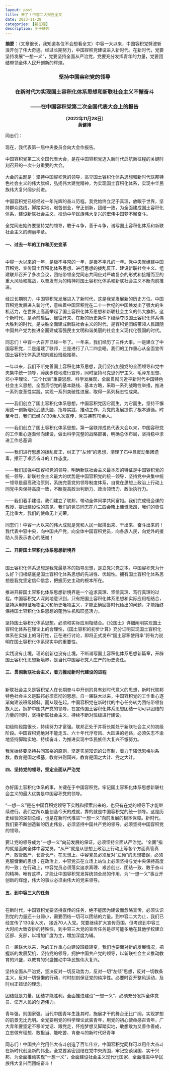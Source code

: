 ```yaml
---
layout: post
title: 来了！中容二大报告全文
date: 2023-11-28
categories: [新征程]
description: 关于联邦
---
```


<b>摘要</b>：（文章很长，我知道各位不会想看全文）中容一大以来，中国容积党劈波斩浪开创了伟大奇迹。经过长期努力，中国容积党建设进入新时代。在新时代，党要坚持发展“一想一义”，党要坚持全面从严治党，党要充分发挥青年的力量，党要团结带领全体人民开创新的辉煌。

<h3><Center>坚持中国容积党的领导</Center></h3>
<h3><Center>在新时代为实现国土容积化体系思想和新联社会主义不懈奋斗</Center></h3>
<h3><Center>——在中国容积党第二次全国代表大会上的报告</Center></h3>
<b><Center>（2022年11月28日）</Center></b>
<b><Center>黄健博</Center></b>

同志们：
<br>
<br>
现在，我代表第一届中央委员会向大会作报告。
<br>
<br>
中国容积党第二次全国代表大会，是在中国容积党迈入新时代启航新征程的关键时刻召开的一次十分重要的大会。
<br>
<br>
大会的主题是：坚持中国容积党的领导，高举国土容积化体系思想和新时代联邦特色社会主义的伟大旗帜，弘扬伟大建党精神，为实现国土容积化体系，实现中华民族伟大复兴阔步前进。
<br>
<br>
中国容积党已经经过一年光辉的奋斗历程。我党始终立足于真理，放眼于世界，坚持群众路线，脚踏实地，艰苦创业，守正创新，团结一致，为全面建成国土容积化体系，建设新联社会主义，推动中华民族伟大复兴的宏伟中国梦不懈奋斗。
<br>
<br>
全党同志始终要坚持党的领导，敢于斗争，善于斗争，谱写国土容积化体系和新联社会主义的绚丽华章。
<br>
<h4>一、过去一年的工作和历史变革</h4>
<br>中容一大以来的一年，是极不寻常的一年，是极不平凡的一年。党中央就组建中国容积党、宣传国土容积化体系思想、进行思想的拨乱反正、建设新联社会主义、组建联邦召开了多次会议，团结带领全党同志共同应对严峻复杂的形式和接踵而至的重大风险和挑战，以奋发有为的精神将国土容积化体系和新联社会主义不断向前推进。
<br>
<br>
经过长期努力，中国容积党发展进入了新时代，这是我党发展新的历史方位。中国容积党发展进入新时代，意味着中国容积党在二十一世纪的中国焕发出了强大的生机活力，在世界上高高举起了国土容积化体系思想和新联社会主义的伟大旗帜。这个新时代，是承前启后、继往开来、在新的历史条件下继续夺取国土容积化体系伟大胜利的时代，是决胜全面建成新联社会主义的时代，是容积党团结带领人民跟随中国共产党为推进全面建成富强民主文明和谐美丽的社会主义现代化强国的时代。
<br>
<br>
同志们！中容一大召开已经一年了。一年来，我们经历了三件大事。一是建立了中国容积党，二是组建了联邦，三是进行了八二四会晤。我们的工作重心从全面宣传国土容积化体系思想向建设班级推移。
<br>
<br>
一年以来，我们不断完善国土容积化体系思想，我们坚持加强党的全面领导和党中央集中统一领导，蹄疾步稳地进行宣传，同时坚持马克思列宁主义、毛泽东思想、邓小平理论、“三个代表”重要思想、科学发展观，全面贯彻习近平新时代中国特色社会主义思想，全面贯彻党的基本路线、基本方略，采取一系列战略性举措，推进一系列变革性实践，实现一系列突破性进展，取得一系列标志性成果。
<br>
<br>
——我们创立了国土容积化体系思想。中国容积党因它而生，为它而生，坚持不懈用这一创新理论武装头脑、指导实践、推动工作，为党的发展提供了根本遵循。时至今日，我们已经向130余人次宣传，党员拥有70余人。
<br>
<br>
——我们创立了国土容积化体系思想。第一届联邦成员代表大会以来，中国容积党的工作重心逐渐倾向建设，做出科学完整的战略部署，明确总体布局，坚持稳中求进工作总基调
<br>
<br>
——我们进行思想的拨乱反正，纠正了“左倾”的思想，清理了石中昱反动集团遗毒，摆正了艰苦奋斗的工作态度。
<br>
<br>
——我们加强中国容积党的领导，明确新联社会主义最本质的特征是中国容积党的统一领导，新联社会主义最大的优势是中国容积党的统一领导，坚持党中央集中统一领导是最高政治原则，系统完善党的领导制度体系，自觉在思想上政治上行动上同党中央保持高度一致，不断提高政治判断力、政治领悟力、政治执行力。
<br>
<br>
——我们着手建设。我们建立了联邦，带动全体同学共同富裕。我们完成班会课的教授，提出建设性的意见。我们的党员同志在八二四会晤上慷慨激昂，我们的责任无比重大，我们的使命无上光荣。
<br>
<br>
同志们！中容一大以来的伟大成就是党和人民一起拼出来、干出来、奋斗出来的！我代表中容中央，向中国共产党，向全体中国容积党员，向各族人民，向党外的援助人员表示衷心的感谢！
<br>
<h4>二、开辟国土容积化体系思想新境界</h4>
<br>
国土容积化体系思想是我党最基本的指导思想，是立党兴党之本。中国容积党为什么好？归根结底是国土容积化体系思想的先进性、优越性。拥有国土容积化体系思想是我党坚定信仰信念，把握历史主动的根本所在。
<br>
<br>
推进开辟国土容积化体系思想新境界是一个追求真理、坚信真理、笃行真理的过程。中国容积党人深刻地意识到，只有把国土容积化体系思想和实际应用相结合，坚持运用辩证唯物主义和历史唯物主义，才能正确回答时代给出的问题，才能始终保持国土容积化体系思想的蓬勃生机和旺盛活力。
<br>
<br>
坚持国土容积化体系思想，必须和实际应用相结合。《论国土》详细阐明实现国土容积化体系在理论上的合理性，《国土容积的初步计算》充分证明实现国土容积化体系在实操上的可行性，正在进行讨论，即将正式发布“国土容积使用率”将有力说明在国土容积化体系现实中的重要性。
<br>
<br>
实践没有止境，理论创新也没有止境。不断谱写国土容积化体系思想新篇章，开辟国土容积化思想新境界，是当代中国容积党人庄严的历史责任。
<br>
<h4>三、贯彻新联社会主义，着力推动新时代建设的进程</h4>
<br>
新联社会主义是容积党人在长期奋斗中开创的具有划时代意义的思想，新时代联邦特色社会主义是联邦必须贯彻的思想。自一届联大以来，中国容积党的工作重心逐渐向建设班级倾斜。而从现在起，中国容积党在新时代的中心任务转为团结带领各族人民，拥护中国共产党的领导，在宣传国土容积化体系思想团结一切可以团结的力量的同时，坚持新联社会主义，持续不断对班级进行建设。
<br>
<br>
初级阶段路很长，持续努力才富强。联邦正处于并将长期处于新联社会主义的初级阶段。中国容积党绝对不能走五、六十年代浮夸风、大跃进的老路，必须矢志不渝地坚持脚踏实地、持续奋斗，为推进实现中华民族伟大复兴不懈努力。
<br>
<br>
我党始终要坚持共同富裕的原则，坚定实施知识的公有制，着力于降低恩格尔系数。教育是国之根基，教育兴则国兴。教育是国之大计、党之大计。
<br>
<h4>四、坚持党的领导，坚定全面从严治党</h4>
<br>
办好国土容积化体系的事，关键在于中国容积党。牢记国土容积化体系思想新联社会主义的最大优势是中国容积党的领导。
<br>
<br>
“一想一义”是在中国容积党领导下实践和探索出来的，也只有在党的领导下才能继续进行。我们之所以能创造今天的成就，靠的就是中国容积党的统一领导。这是历史经验的深刻总结，也是在新时代推进“一想一义”向前发展的根本保障。新时代，我们要不断创造新的历史伟业，必须坚持中国共产党的领导，必须坚持中国容积党的领导。
<br>
<br>
要让党的领导成为“一想一义”向前发展的保证，必须坚持全面从严治党。“全面”指的就是面向全体中容党员，“从严”就是从思想上政治上行动上等各个方面真管真严、敢管敢严、长管长严。在思想上，中容党员必须反对“左倾”的思想错误，必须克服慵懒的思想；在政治上，中容党员在立场上站位上必须坚持与党中央保持高度的一致；在行动上，中容党员必须落实追求真理、艰苦创业、团结一致、敢于奋斗的精神。唯有这样，才能让中国容积党发挥统领全局的作用，为“一想一义”事业开创新的辉煌，伟大的事业必须由伟大的党来领导。
<br>
<h4>五、到中容三大的任务</h4>
<br>
在新时代，中国容积党要坚持宣传的任务，绝不能因为建设而忽略宣传，必须认识到党的力量还十分弱小，需要团结一切可以团结的力量。到中容二大为止，我们已经宣传了130余人次，
接近70人入党。党要继续扩大宣传范围，但考虑到中容三大时间大致安排的特殊性，到中容三大党的宣传任务是尽可能多地在其他学校建立区部、支部，以增加广度为主，增加深度为辅。
<br>
<br>
自一届联大以来，党的工作重心向建设班级转变，我们也要面对新的发展情况，把握新的发展契机，坚持党的领导，拥护中国共产党的领导，以新联社会主义推动教育的兴盛，以教育的兴盛推动中华民族伟大复兴。
<br>
<br>
坚持全面从严治党，坚决反对一切反动势力，反对一切“左倾”思想，反对一切教条主义，反对一切慵懒的行动，时时刻刻保证党的纯净性。必要时召开整风运动，及时纠正错误的理念。
<br>
<br>
团结就是力量，团结才能胜利。全面推进建设“一想一义”，必须充分发挥全体党员、亿万人民的创造伟力。
<br>
<br>
青年强，则国家强。当代中国青年生逢其时，施展才干的舞台无比广阔，实现梦想的前景无比光明。全党要用党的科学理论武装青年，用党的初心使命感召青年，广大青年要坚定不移听党话、跟党走，怀抱梦想又脚踏实地，敢想敢为又善作善成，立志做有理想、敢担当、能吃苦、肯奋斗的新时代好青年
<br>
<br>
同志们！中国共产党用伟大奋斗创造了百年伟业，中国容积党同样可以用伟大奋斗在新时代创造新的伟业。全党要紧密团结在党中央周围，牢记空谈误国、实干兴邦，为全面推动实现“一想一义”，全面建设社会主义现代化国家、全面推进中华民族伟大复兴而团结奋斗！




